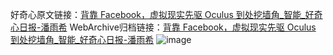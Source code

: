 好奇心原文链接：[背靠 Facebook，虚拟现实先驱 Oculus 到处挖墙角_智能_好奇心日报-潘雨希](https://www.qdaily.com/articles/498.html)
WebArchive归档链接：[背靠 Facebook，虚拟现实先驱 Oculus 到处挖墙角_智能_好奇心日报-潘雨希](http://web.archive.org/web/20190623145252/https://www.qdaily.com/articles/498.html)
![image](http://ww3.sinaimg.cn/large/007d5XDply1g3v42vpueqj30u02v87wh)
